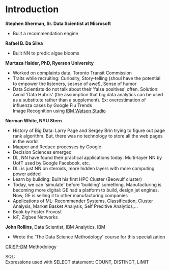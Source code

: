 # Introduction  

**Stephen Sherman, Sr. Data Scientist at Microsoft**  
- Built a recommendation engine   

**Rafael B. Da Silva**  
- Built NN to predic algae blooms  

**Murtaza Haider, PhD, Ryerson University**  
- Worked on complaints data, Toronto Transit Commission  
- Traits while recruiting: Curiosity, Story-telling (shoul have the potential to empower the listeners, sesnse of awe!), Sense of humor   
- Data Scientists do not talk about their 'false positives' often. Solution: Avoid 'Data Hubris' (the assumption that big data analytics can be used as a substitute rather than a supplement). Ex: overestimation of influenza cases by Google Flu Trends  
Image Recognition using [IBM Watson Studio](https://dataplatform.cloud.ibm.com/studio/watson-vision-combined/default/view?service_guid=crn:v1:bluemix:public:watson-vision-combined:us-south:a/daf2a84f216a4987b25a68802c9a66c4:e15ac5dc-26e0-489a-b6d5-e7f390599692::&project_id=7a3374e2-1c5d-4ff5-9acc-91d54e68a37d)  

**Norman White, NYU Stern**  
- History of Big Data: Larry Page and Sergey Brin trying to figure out page rank algorithm. But, there was no technology to store all the web pages in the world  
- Mapper and Reduce processes by Google  
- Decision Sciences emerged  
- DL, NN have found their practical applications today: Multi-layer NN by UofT used by Google Facebook, etc.  
- DL: is just NN on steroids, more hidden layers with more computing power added  
- Learn by building: Built his first HPC Cluster (Beowulf cluster)  
- Today, we can 'simulate' before 'building' something. Manufacturing is becoming more digital: GE had a platform to build, design jet engines. Now, GE is selling it to other manufacturing companies  
- Applications of ML: Recommender Systems, Classification, Cluster Analysis, Market Basket Analysis, Self Precitive Analytics,...  
- Book by Foster Provost  
- IoT, Zigbee Networks  

**John Rollins**, Data Scientist, IBM Analytics, IBM  
- Wrote the 'The Data Science Methodology' course for this specialization  

[CRISP-DM](https://www.ibm.com/support/knowledgecenter/en/SS3RA7_15.0.0/com.ibm.spss.crispdm.help/crisp_overview.htm) Methodology  

SQL:  
Expressions used with SELECT statement: COUNT, DISTINCT, LIMIT  









